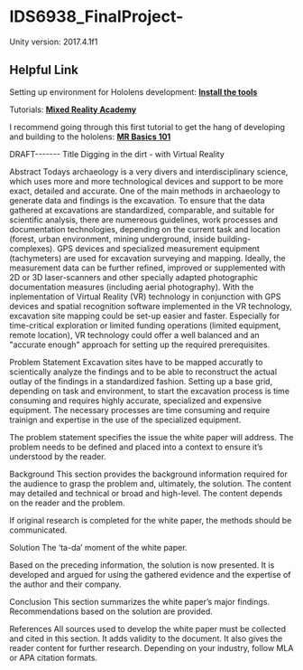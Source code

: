 # IDS6938_FinalProject-

Unity version: 2017.4.1f1

## Helpful Link

Setting up environment for Hololens development:
[**Install the tools**](https://docs.microsoft.com/en-us/windows/mixed-reality/install-the-tools)

Tutorials:
[**Mixed Reality Academy**](https://docs.microsoft.com/en-us/windows/mixed-reality/academy)
 
I recommend going through this first tutorial to get the hang of developing and building to the hololens:
[**MR Basics 101**](https://docs.microsoft.com/en-us/windows/mixed-reality/holograms-101)


DRAFT-------
Title
Digging in the dirt - with Virtual Reality


Abstract
Todays archaeology is a very divers and interdisciplinary science, which uses more and more technological devices and support to be more exact, detailed and accurate. One of the main methods in archaeology to generate data and findings is the excavation. To ensure that the data gathered at excavations are standardized, comparable, and suitable for scientific analysis, there are numereous guidelines, work processes and documentation technologies, depending on the current task and location (forest, urban environment, mining underground, inside building-complexes). 
GPS devices and specialized measurement equipment (tachymeters) are used for excavation surveying and mapping. Ideally, the measurement data can be further refined, improved or supplemented with 2D or 3D laser-scanners and other specially adapted photographic documentation measures (including aerial photography). 
With the inplementation of Virtual Reality (VR) technology in conjunction with GPS devices and spatial recognition software implemented in the VR technology, excavation site mapping could be set-up easier and faster. Especially for time-critical exploration or limited funding operations (limited equipment, remote location), VR technology could offer a well balanced and an "accurate enough" approach for setting up the required prerequisites. 


Problem Statement
Excavation sites have to be mapped accuratly to scientically analyze the findings and to be able to reconstruct the actual outlay of the findings in a standardized fashion. Setting up a base grid, depending on task and environment, to start the excavation process is time consuming and requires highly accurate, specialized and expensive equipment. The necessary processes are time consuming and require trainign and expertise in the use of the specialized equipment.



The problem statement specifies the issue the white paper will address. The problem needs to be defined and placed into a context to ensure it’s understood by the reader.

Background
This section provides the background information required for the audience to grasp the problem and, ultimately, the solution. The content may detailed and technical or broad and high-level. The content depends on the reader and the problem.

If original research is completed for the white paper, the methods should be communicated.

Solution
The ‘ta-da’ moment of the white paper.

Based on the preceding information, the solution is now presented. It is developed and argued for using the gathered evidence and the expertise of the author and their company.

Conclusion
This section summarizes the white paper’s major findings. Recommendations based on the solution are provided.

References
All sources used to develop the white paper must be collected and cited in this section. It adds validity to the document. It also gives the reader content for further research. Depending on your industry, follow MLA or APA citation formats.

